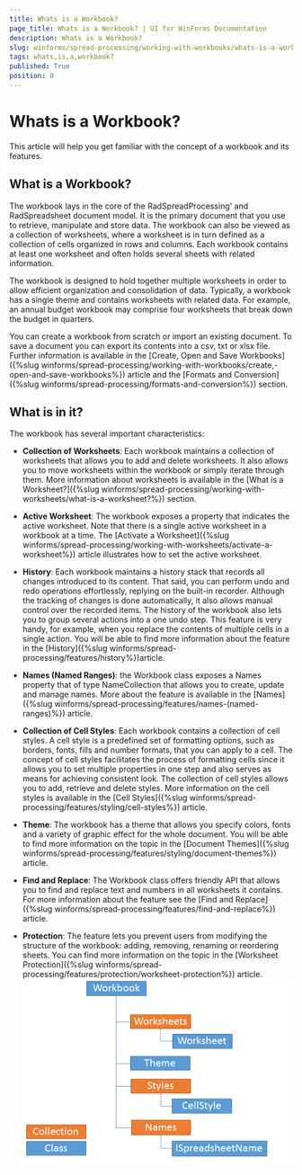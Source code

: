 ```yaml
---
title: Whats is a Workbook?
page_title: Whats is a Workbook? | UI for WinForms Documentation
description: Whats is a Workbook?
slug: winforms/spread-processing/working-with-workbooks/whats-is-a-workbook?
tags: whats,is,a,workbook?
published: True
position: 0
---
```


# Whats is a Workbook?



This article will help you get familiar with the concept of a workbook and its features.
      

## What is a Workbook?

The workbook lays in the core of the RadSpreadProcessing' and RadSpreadsheet document model. It is the primary document that you use to retrieve, manipulate and store data. The workbook can also be viewed as a collection of worksheets, where a worksheet is in turn defined as a collection of cells organized in rows and columns. Each workbook contains at least one worksheet and often holds several sheets with related information.
        

The workbook is designed to hold together multiple worksheets in order to allow efficient organization and consolidation of data. Typically, a workbook has a single theme and contains worksheets with related data. For example, an annual budget workbook may comprise four worksheets that break down the budget in quarters.
        

You can create a workbook from scratch or import an existing document. To save a document you can export its contents into a csv, txt or xlsx file.
          Further information is available in the [Create, Open and Save Workbooks]({%slug winforms/spread-processing/working-with-workbooks/create,-open-and-save-workbooks%}) article and the 
          [Formats and Conversion]({%slug winforms/spread-processing/formats-and-conversion%}) section.
        

## What is in it?

The workbook has several important characteristics:
        

* __Collection of Worksheets__: Each workbook maintains a collection of worksheets that allows you to add and delete worksheets. 
              It also allows you to move worksheets within the workbook or simply iterate through them. More information about worksheets is available in the
              [What is a Worksheet?]({%slug winforms/spread-processing/working-with-worksheets/what-is-a-worksheet?%}) section.
            

* __Active Worksheet__: The workbook exposes a property that indicates the active worksheet. Note that there is a single active worksheet
              in a workbook at a time. The [Activate a Worksheet]({%slug winforms/spread-processing/working-with-worksheets/activate-a-worksheet%}) article illustrates how to set the active worksheet.
            

* __History__: Each workbook maintains a history stack that records all changes introduced to its content. 
              That said, you can perform undo and redo operations effortlessly, replying on the built-in recorder. Although the tracking of changes 
              is done automatically, it also allows manual control over the recorded items. The history of the workbook also lets you to group several 
              actions into a one undo step. This feature is very handy, for example, when you replace the contents of multiple cells in a single action. 
              You will be able to find more information about the feature in the [History]({%slug winforms/spread-processing/features/history%})article.
            

* __Names (Named Ranges)__: the Workbook class exposes a Names property that of type NameCollection that
              allows you to create, update and manage names. More about the feature is available in the [Names]({%slug winforms/spread-processing/features/names-(named-ranges)%}) article.
            

* __Collection of Cell Styles__: Each workbook contains a collection of cell styles. A cell style is a predefined set of formatting options,
              such as borders, fonts, fills and number formats, that you can apply to a cell. The concept of cell styles facilitates the process of formatting 
              cells since it allows you to set multiple properties in one step and also serves as means for achieving consistent look. 
              The collection of cell styles allows you to add, retrieve and delete styles. More information on the cell styles is available in the 
              [Cell Styles]({%slug winforms/spread-processing/features/styling/cell-styles%}) article.
            

* __Theme__: The workbook has a theme that allows you specify colors, fonts and a variety of graphic effect for the whole document.
              You will be able to find more information on the topic in the [Document Themes]({%slug winforms/spread-processing/features/styling/document-themes%}) article.
            

* __Find and Replace__: The Workbook class offers friendly API that allows you to find and replace text and numbers in all worksheets it contains.
              For more information about the feature see the [Find and Replace]({%slug winforms/spread-processing/features/find-and-replace%}) article.
            

* __Protection__: The feature lets you prevent users from modifying the structure of the workbook: adding, removing, renaming or 
              reordering sheets. You can find more information on the topic in the [Worksheet Protection]({%slug winforms/spread-processing/features/protection/worksheet-protection%}) article.
            ![spreadprocessing-working-with-workbooks-what-is-a-workbook 001](images/spreadprocessing-working-with-workbooks-what-is-a-workbook001.png)
